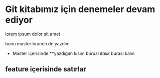 # Git kitabımız için denemeler devam ediyor

lorem ipsum dolor sit amet

bunu master branch de yazdım

* Master içerisinde **yazdığım kısım *burası italik* burası kalın
## feature içerisinde satırlar